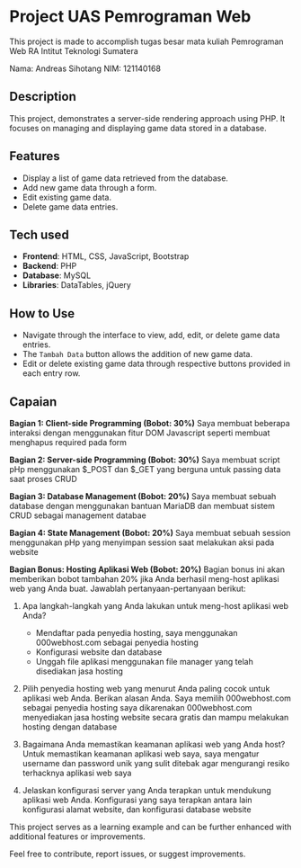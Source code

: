 # Project UAS Pemrograman Web
This project is made to accomplish tugas besar mata kuliah Pemrograman Web RA Intitut Teknologi Sumatera

Nama: Andreas Sihotang
NIM: 121140168

## Description
This project, demonstrates a server-side rendering approach using PHP. It focuses on managing and displaying game data stored in a database.

## Features
- Display a list of game data retrieved from the database.
- Add new game data through a form.
- Edit existing game data.
- Delete game data entries.

## Tech used
- **Frontend**: HTML, CSS, JavaScript, Bootstrap
- **Backend**: PHP
- **Database**: MySQL
- **Libraries**: DataTables, jQuery

## How to Use
- Navigate through the interface to view, add, edit, or delete game data entries.
- The `Tambah Data` button allows the addition of new game data.
- Edit or delete existing game data through respective buttons provided in each entry row.

## Capaian
**Bagian 1: Client-side Programming (Bobot: 30%)**
Saya membuat beberapa interaksi dengan menggunakan fitur DOM Javascript seperti membuat menghapus required pada form

**Bagian 2: Server-side Programming (Bobot: 30%)**
Saya membuat script pHp menggunakan $_POST dan $_GET yang berguna untuk passing data saat proses CRUD

**Bagian 3: Database Management (Bobot: 20%)**
Saya membuat sebuah database dengan menggunakan bantuan MariaDB dan membuat sistem CRUD sebagai management databae

**Bagian 4: State Management (Bobot: 20%)**
Saya membuat sebuah session menggunakan pHp yang menyimpan session saat melakukan aksi pada website

**Bagian Bonus: Hosting Aplikasi Web (Bobot: 20%)**
Bagian bonus ini akan memberikan bobot tambahan 20% jika Anda berhasil meng-host aplikasi web yang Anda buat. Jawablah pertanyaan-pertanyaan berikut:

1. Apa langkah-langkah yang Anda lakukan untuk meng-host aplikasi web Anda?
    - Mendaftar pada penyedia hosting, saya menggunakan 000webhost.com sebagai penyedia hosting
    - Konfigurasi website dan database 
    - Unggah file aplikasi menggunakan file manager yang telah disediakan jasa hosting

2. Pilih penyedia hosting web yang menurut Anda paling cocok untuk aplikasi web Anda. Berikan alasan Anda.
    Saya memilih 000webhost.com sebagai penyedia hosting saya dikarenakan 000webhost.com menyediakan jasa hosting website secara gratis dan mampu melakukan hosting dengan database

3. Bagaimana Anda memastikan keamanan aplikasi web yang Anda host?
    Untuk memastikan keamanan aplikasi web saya, saya mengatur username dan password unik yang sulit ditebak agar mengurangi resiko terhacknya aplikasi web saya

4. Jelaskan konfigurasi server yang Anda terapkan untuk mendukung aplikasi web Anda.
    Konfigurasi yang saya terapkan antara lain konfigurasi alamat website, dan konfigurasi database website






This project serves as a learning example and can be further enhanced with additional features or improvements.

Feel free to contribute, report issues, or suggest improvements.